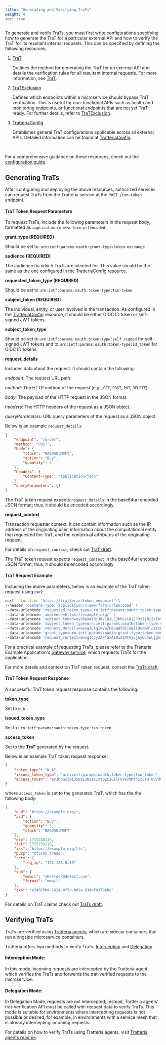 ```yaml
---
title: "Generating and Verifying TraTs"
weight: 4
toc: true
---
```


To generate and verify TraTs, you must first write configurations specifying how to generate the TraT for a particular external API and how to verify the TraT for its resultant internal requests. This can be specified by defining the following resources:

1. [TraT](/docs/configuration-guide/trat)

    Outlines the method for generating the TraT for an external API and details the verification rules for all resultant internal requests. For more information, see [TraT](/docs/configuration-guide/trat).

2. [TraTExclusion](/docs/configuration-guide/trat-exclusion)

    Defines which endpoints within a microservice should bypass TraT verification. This is useful for non-functional APIs such as health and monitoring endpoints, or functional endpoints that are not yet TraT-ready. For further details, refer to [TraTExclusion](/docs/configuration-guide/trat-exclusion).

3. [TratteriaConfig](/docs/configuration-guide/tratteria-config)

    Establishes general TraT configurations applicable across all external APIs. Detailed information can be found at [TratteriaConfig](/docs/configuration-guide/tratteria-config).


<br>

For a comprehensive guidance on these resources, check out the [configuration guide](/docs/configuration-guide).

## Generating TraTs

After configuring and deploying the above resources, authorized services can request TraTs from the Tratteria service at the `POST /txn-token` endpoint.

#### TraT Token Request Parameters

To request TraTs, include the following parameters in the request body, formatted as `application/x-www-form-urlencoded`:

**grant_type (REQUIRED)**

Should be set to: `urn:ietf:params:oauth:grant-type:token-exchange`

**audience (REQUIRED)**

The audience for which TraTs are intented for. This value should be the same as the one configured in the [TratteriaConfig](/docs/configuration-guide/tratteria-config) resource.

**requested_token_type (REQUIRED)**

Should be set to `urn:ietf:params:oauth:token-type:txn-token`

**subject_token (REQUIRED)**

The individual, entity, or user involved in the transaction. As configured in the [TratteriaConfig](/docs/configuration-guide/tratteria-config) resource, it should be either OIDC ID token or self-signed JWT tokens.

**subject_token_type**

Should be set to `urn:ietf:params:oauth:token-type:self_signed` for self-signed JWT tokens and to `urn:ietf:params:oauth:token-type:id_token` for OIDC ID tokens.

**request_details**

Includes data about the request. It should contain the following:

*endpoint*: The request URL path.

*method*: The HTTP method of the request (e.g., `GET`, `POST`, `PUT`, `DELETE`).

*body*: The payload of the HTTP request in the JSON format.

*headers*: The HTTP headers of the request as a JSON object.

*queryParameters*: URL query parameters of the request as a JSON object.

Below is an example `request_details`:

```json
{
    "endpoint": "/order",
    "method": "POST",
    "body": {
        "stock": "NASDAQ:MSFT",
        "action": "Buy",
        "quantity": 5
    },
    "headers": {
        "Content-Type": "application/json"
    },
    "queryParameters": {}
}
```

The TraT token request expects `request_details` in the base64url encoded JSON format; thus, it should be encoded accordingly.

**request_context**

Transaction requester context. It can contain information such as the IP address of the originating user, information about the computational entity that requested the TraT, and the contextual attributes of the originating request.

For details on `request_context`, check out [TraT draft](https://datatracker.ietf.org/doc/draft-ietf-oauth-transaction-tokens/).

The TraT token request expects `request_context` in the base64url encoded JSON format; thus, it should be encoded accordingly.

#### TraT Request Example

Including the above parameters, below is an example of the TraT token request using curl:

```bash
curl --location 'https://tratteria/token_endpoint' \
--header 'Content-Type: application/x-www-form-urlencoded' \
--data-urlencode 'requested_token_type=urn:ietf:params:oauth:token-type:txn_token' \
--data-urlencode 'audience=https://example.org/' \
--data-urlencode 'subject_token=eyJ0eXAiOiJKV1QiLCJhbGciOiJFUzI1NiIsImtpZCI6ImVjZGZjNjg1MDNhMThhYjM3ZTdjNWMyYmJkMGFjNjc3In0.eyJzdWIiOnsiZm9ybWF0IjoiZW1haWwiLCJlbWFpbCI6InNoZXJsb2NrQGRldGVjdC5jb20ifSwibmFtZSI6IlNoZXJsb2NrIEhvbWVzIiwiaXNzIjoiaHR0cHM6Ly9zdG9jay10cmFkaW5nLmNvbS9zdWJqZWN0LXRva2VuLWdlbmVyYXRvciIsImV4cCI6MTcxNDk5NDQyMCwiaWF0IjoxNzE0NzgzNDA1fQ.eXIMNTilR4awBlheDcsAxW2yw2UkO8oB8-RSQKQfprKJXUwhb0MeEcqENVVtezB4jWNR7xZ1Yx_Q0yrAHOVgUA' \
--data-urlencode 'subject_token_type=urn:ietf:params:oauth:token-type:self_signed' \
--data-urlencode 'request_details=ewogICAgImVuZHBvaW50IjogIi9vcmRlciIsCiAgICAibWV0aG9kIjogIlBPU1QiLAogICAgImJvZHkiOiB7CiAgICAgICAgInN0b2NrIjogIk5BU0RBUTpNU0ZUIiwKICAgICAgICAiYWN0aW9uIjogIkJ1eSIsCiAgICAgICAgInF1YW50aXR5IjogNQogICAgfSwKICAgICJoZWFkZXJzIjogewogICAgICAgICJDb250ZW50LVR5cGUiOiAiYXBwbGljYXRpb24vanNvbiIKICAgIH0sCiAgICAicXVlcnlQYXJhbWV0ZXJzIjoge30KfQ==' \
--data-urlencode 'grant_type=urn:ietf:params:oauth:grant-type:token-exchange' \
--data-urlencode 'request_context=ewogICJyZXFfaXAiOiAiMTkyLjEyOC4wLjg5Igp9'
```

For a practical example of requesting TraTs, please refer to the Tratteria Example Application's [Gateway service](https://github.com/tratteria/example-application/tree/main/gateway), which requests TraTs for the application.

For more details and context on TraT token request, consult the [TraTs draft](https://datatracker.ietf.org/doc/draft-ietf-oauth-transaction-tokens/).

#### TraT Token Request Response

A successful TraT token request response contains the following:

**token_type**

Set to `N_A`

**issued_token_type**

Set to `urn:ietf:params:oauth:token-type:txn_token`

**access_token**

Set to the **TraT** generated by the request.

Below is an example TraT token request response:

```json
{
    "token_type": "N_A",
    "issued_token_type": "urn:ietf:params:oauth:token-type:txn_token",
    "access_token": "eyJhbGciOiJSUzI1NiIsImtpZCI6IlFOVkVUMTh5ZStRT0UvdVVsa1hFa3c9PSIsInR5cCI6InR4bl90b2tlbiJ9.eyJhdWQiOiJodHRwczovL2V4YW1wbGUub3JnLyIsImF6ZCI6eyJhY3Rpb24iOiJCdXkiLCJxdWFudGl0eSI6NSwic3RvY2siOiJOQVNEQVE6TVNGVCJ9LCJleHAiOjE3MTUyMzAxMzMsImlhdCI6MTcxNTIzMDExOCwiaXNzIjoiaHR0cHM6Ly9leGFtcGxlLm9yZy90dHMiLCJwdXJwIjoic3RvY2tzLnRyYWRlIiwicmN0eCI6eyJyZXFfaXAiOiIxOTIuMTI4LjAuODkifSwic3ViIjp7ImVtYWlsIjoic2hlcmxvY2tAZGV0ZWN0LmNvbSIsImZvcm1hdCI6ImVtYWlsIn0sInR4biI6ImUzNDAyNWI5LTI2MjQtNGY1ZC1iZDFhLTgzZGVmODM3OWViZSJ9.kse_HrxLxgI583Z5uez3jBX5ylgR7oFTSwCIv5zsuYGGiBpDn-OBPmvEVyxIcT2dZC5WD82AMRjUrTy4wFquZReeuIxminMTqocWBl2v4Pu8uLvcEnH-Tv9qa8MtgXcU0a-xELWGulqe2UAUv_3Mi0Wb20QMgURcFaFcT7ccZXX_xHsrsboKavS7H_bWhEcwR3FvXKt1YwY3zDXiUHZaxjqGTqrv0V8wDFSZmnVFapT5RRH2tarYOmuKwv3MbdaXT0ZHBvQ2S2fBzOZ47WaTiTv9sKB-N8am94J3I_bo15dCauOm_bXZGT5ybbuBAp23D3297ARIYl74Xf_MJcapKA"
}
```

where `access_token` is set to the generated TraT, which has the the following body:

```json
{
    "aud": "https://example.org/",
    "azd": {
        "action": "Buy",
        "quantity": 5,
        "stock": "NASDAQ:MSFT"
    },
    "exp": 1715230133,
    "iat": 1715230118,
    "iss": "https://example.org/tts",
    "purp": "stocks.trade",
    "rctx": {
        "req_ip": "192.128.0.89"
    },
    "sub": {
        "email": "sherlock@detect.com",
        "format": "email"
    },
    "txn": "e34025b9-2624-4f5d-bd1a-83def8379ebe"
}
```

For details on TraT claims check out [TraTs draft](https://datatracker.ietf.org/doc/draft-ietf-oauth-transaction-tokens/).

## Verifying TraTs

TraTs are verified using [Tratteria agents](https://github.com/tratteria/tratteria-agent), which are sidecar containers that run alongside microservice containers.

Tratteria offers two methods to verify TraTs: [Interception](https://github.com/tratteria/tratteria-agent?tab=readme-ov-file#interception-mode) and [Delegation](https://github.com/tratteria/tratteria-agent?tab=readme-ov-file#delegation-mode).

#### Interception Mode:

In this mode, incoming requests are intercepted by the Tratteria agent, which verifies the TraTs and forwards the trat-verified requests to the microservice.

#### Delegation Mode:

In Delegation Mode, requests are not intercepted; instead, Tratteria agents' trat-verification API must be called with request data to verify TraTs. This mode is suitable for environments where intercepting requests is not possible or desired, for example, in environments with a service mesh that is already intercepting incoming requests.

For details on how to verify TraTs using Tratteria agents, visit [Tratteria agents readme](https://github.com/tratteria/tratteria-agent).
